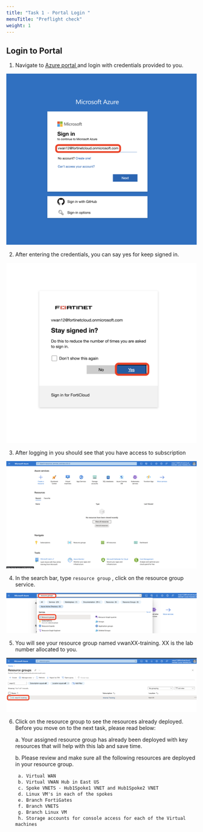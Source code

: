 ```yaml
---
title: "Task 1 - Portal Login "
menuTitle: "Preflight check"
weight: 1
---
```


## Login to Portal

1. Navigate to [Azure portal ](https://portal.azure.com "Azure Portal") and login with credentials provided to you. 

![portallogin1](../images/portallogin1.png)

2. After entering the credentials, you can say yes for keep signed in. 

![portallogin2](../images/portallogin2.png)

3. After logging in you should see that you have access to subscription 

![portallogin3](../images/portallogin3.png)

4. In the search bar, type ```resource group``` , click on the resource group service. 

![portallogin3_1](../images/portallogin3_1.png)

5. You will see your resource group named vwanXX-training. XX is the lab number allocated to you.

![portallogin4](../images/portallogin4.png)

6. Click on the resource group to see the resources already deployed. Before you move on to the next task, please read below: 

    a. Your  assigned resource group has already been deployed with key resources that will help with this lab and save time. 
    
    b. Please review and make sure all the following resources are deployed in your resource group.

        a. Virtual WAN
        b. Virtual VWAN Hub in East US
        c. Spoke VNETS - Hub1Spoke1 VNET and Hub1Spoke2 VNET
        d. Linux VM's in each of the spokes
        e. Branch FortiGates
        f. Branch VNETS
        g. Branch Linux VM
        h. Storage accounts for console access for each of the Virtual machines

